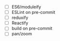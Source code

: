 - [ ] ES6/moduleify
- [ ] ESLint on pre-commit
- [ ] reduxify
- [ ] Reactify
- [ ] build on pre-commit
- [ ] pan/zoom